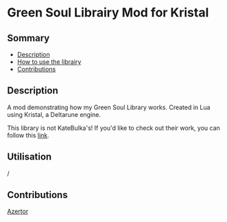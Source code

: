 # Green Soul Librairy Mod for Kristal

## Sommary

- [Description](#introduction)
- [How to use the librairy](#utilisation)
- [Contributions](#contributions)

## Description

A mod demonstrating how my Green Soul Library works. Created in Lua using Kristal, a Deltarune engine.

This library is not KateBulka's! If you'd like to check out their work, you can follow this [link](https://gamebanana.com/mods/421963).

## Utilisation

/

## Contributions

[Azertor](https://github.com/Corentin-cott)
